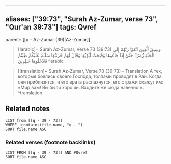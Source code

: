 
---
aliases: ["39:73", "Surah Az-Zumar, verse 73", "Qur'an 39:73"]
tags: Qvref
---

parent:: [[q - Az-Zumar (39)|Az-Zumar]]

> [!arabic]+ Surah Az-Zumar, Verse 73 (39:73)
> <span class="quran-arabic">وَسِيقَ ٱلَّذِينَ ٱتَّقَوْا۟ رَبَّهُمْ إِلَى ٱلْجَنَّةِ زُمَرًا ۖ حَتَّىٰٓ إِذَا جَآءُوهَا وَفُتِحَتْ أَبْوَٰبُهَا وَقَالَ لَهُمْ خَزَنَتُهَا سَلَـٰمٌ عَلَيْكُمْ طِبْتُمْ فَٱدْخُلُوهَا خَـٰلِدِينَ</span>
^arabic

> [!translation]+ Surah Az-Zumar, Verse 73 (39:73) - Translation
> А тех, которые боялись своего Господа, толпами проводят в Рай. Когда они приблизятся, и его врата распахнутся, его стражи скажут им: «Мир вам! Вы были хороши. Входите же сюда навечно!».
^translation



## Related notes
```dataview
LIST from [[q - 39 - 73]]
WHERE !contains(file.name, "q - ")
SORT file.name ASC
```

### Related verses (footnote backlinks)
```dataview
LIST FROM [[q - 39 - 73]] AND #Qvref
SORT file.name ASC
```


